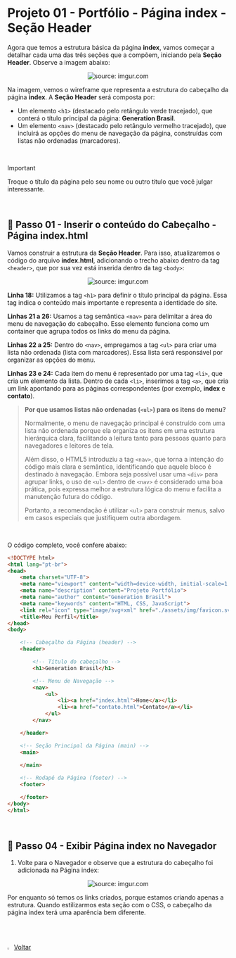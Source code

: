 <h1>Projeto 01 - Portfólio - Página index - Seção Header</h1>



Agora que temos a estrutura básica da página **index**, vamos começar a detalhar cada uma das três seções que a compõem, iniciando pela **Seção Header**. Observe a imagem abaixo:

<div align="center"><img src="https://i.imgur.com/aORMVDm.png" title="source: imgur.com" /></div>

Na imagem, vemos o wireframe que representa a estrutura do cabeçalho da página **index**. A **Seção Header** será composta por:

- Um elemento `<h1>` (destacado pelo retângulo verde tracejado), que conterá o título principal da página: **Generation Brasil**.
- Um elemento `<nav>` (destacado pelo retângulo vermelho tracejado), que incluirá as opções do menu de navegação da página, construídas com listas não ordenadas (marcadores).

<br />

> [!IMPORTANT]
>
> Troque o título da página pelo seu nome ou outro título que você julgar interessante.

<br />

<h2>👣 Passo 01 - Inserir o conteúdo do Cabeçalho - Página index.html</h2>



Vamos construir a estrutura da **Seção Header**. Para isso, atualizaremos o código do arquivo **index.html**, adicionando o trecho abaixo dentro da tag `<header>`, que por sua vez está inserida dentro da tag `<body>`:

<div align="center"><img src="https://i.imgur.com/bmZEPbX.png" title="source: imgur.com" /></div>

**Linha 18:** Utilizamos a tag `<h1>` para definir o título principal da página. Essa tag indica o conteúdo mais importante e representa a identidade do site.

**Linhas 21 a 26:** Usamos a tag semântica `<nav>` para delimitar a área do menu de navegação do cabeçalho. Esse elemento funciona como um container que agrupa todos os links do menu da página.

**Linhas 22 a 25:** Dentro do `<nav>`, empregamos a tag `<ul>` para criar uma lista não ordenada (lista com marcadores). Essa lista será responsável por organizar as opções do menu.

**Linhas 23 e 24:** Cada item do menu é representado por uma tag `<li>`, que cria um elemento da lista. Dentro de cada `<li>`, inserimos a tag `<a>`, que cria um link apontando para as páginas correspondentes (por exemplo, **index** e **contato**).

> **Por que usamos listas não ordenadas (`<ul>`) para os itens do menu?**
>
> Normalmente, o menu de navegação principal é construído com uma lista não ordenada porque ela organiza os itens em uma estrutura hierárquica clara, facilitando a leitura tanto para pessoas quanto para navegadores e leitores de tela.
>
> Além disso, o HTML5 introduziu a tag `<nav>`, que torna a intenção do código mais clara e semântica, identificando que aquele bloco é destinado à navegação. Embora seja possível usar uma `<div>` para agrupar links, o uso de `<ul>` dentro de `<nav>` é considerado uma boa prática, pois expressa melhor a estrutura lógica do menu e facilita a manutenção futura do código.
>
> Portanto, a recomendação é utilizar `<ul>` para construir menus, salvo em casos especiais que justifiquem outra abordagem.

<br />

O código completo, você confere abaixo:

```html
<!DOCTYPE html>
<html lang="pt-br">
<head>
    <meta charset="UTF-8">
    <meta name="viewport" content="width=device-width, initial-scale=1.0">
    <meta name="description" content="Projeto Portfólio">
    <meta name="author" content="Generation Brasil">
    <meta name="keywords" content="HTML, CSS, JavaScript">
    <link rel="icon" type="image/svg+xml" href="./assets/img/favicon.svg" />
    <title>Meu Perfil</title>
</head>
<body>

    <!-- Cabeçalho da Página (header) -->
    <header>

        <!-- Título do cabeçalho -->
        <h1>Generation Brasil</h1>

        <!-- Menu de Navegação -->
        <nav>
            <ul>
                <li><a href="index.html">Home</a></li>
                <li><a href="contato.html">Contato</a></li>
            </ul>
        </nav>

    </header>

    <!-- Seção Principal da Página (main) -->
    <main>
       
    </main>

    <!-- Rodapé da Página (footer) -->
    <footer>

    </footer>
</body>
</html>
```

<br />

<h2>👣 Passo 04 - Exibir Página index no Navegador</h2>



1. Volte para o Navegador e observe que a estrutura do cabeçalho foi adicionada na Página index:

<div align="center"><img src="https://i.imgur.com/JgH644B.png" title="source: imgur.com" /></div>

Por enquanto só temos os links criados, porque estamos criando apenas a estrutura. Quando estilizarmos esta seção com o CSS, o cabeçalho da página index terá uma aparência bem diferente.

<br /><br />

<div align="left"><a href="README.md"><img src="https://i.imgur.com/XMgF3gl.png" title="source: imgur.com" width="3%"/>Voltar</a></div>
